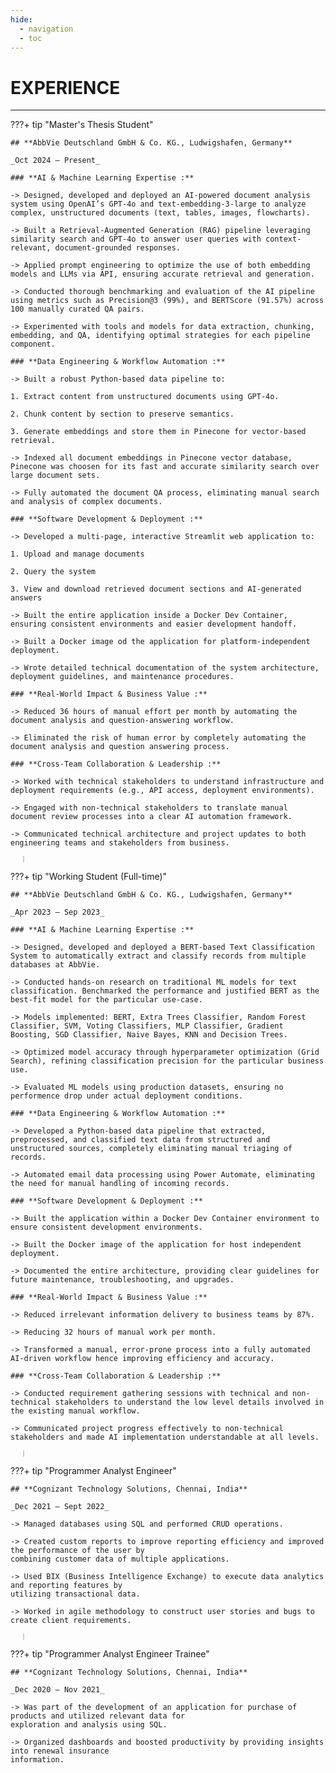 ```yaml
---
hide:
  - navigation
  - toc
---
```


# EXPERIENCE

---

???+ tip "Master's Thesis Student"

    ## **AbbVie Deutschland GmbH & Co. KG., Ludwigshafen, Germany**

    _Oct 2024 – Present_

    ### **AI & Machine Learning Expertise :**
    
    -> Designed, developed and deployed an AI-powered document analysis system using OpenAI’s GPT-4o and text-embedding-3-large to analyze complex, unstructured documents (text, tables, images, flowcharts).

    -> Built a Retrieval-Augmented Generation (RAG) pipeline leveraging similarity search and GPT-4o to answer user queries with context-relevant, document-grounded responses.

    -> Applied prompt engineering to optimize the use of both embedding models and LLMs via API, ensuring accurate retrieval and generation.

    -> Conducted thorough benchmarking and evaluation of the AI pipeline using metrics such as Precision@3 (99%), and BERTScore (91.57%) across 100 manually curated QA pairs.

    -> Experimented with tools and models for data extraction, chunking, embedding, and QA, identifying optimal strategies for each pipeline component.

    ### **Data Engineering & Workflow Automation :**

    -> Built a robust Python-based data pipeline to:

    1. Extract content from unstructured documents using GPT-4o.

    2. Chunk content by section to preserve semantics.

    3. Generate embeddings and store them in Pinecone for vector-based retrieval.

    -> Indexed all document embeddings in Pinecone vector database, Pinecone was choosen for its fast and accurate similarity search over large document sets.

    -> Fully automated the document QA process, eliminating manual search and analysis of complex documents.

    ### **Software Development & Deployment :**

    -> Developed a multi-page, interactive Streamlit web application to:

    1. Upload and manage documents

    2. Query the system

    3. View and download retrieved document sections and AI-generated answers

    -> Built the entire application inside a Docker Dev Container, ensuring consistent environments and easier development handoff.

    -> Built a Docker image od the application for platform-independent deployment.

    -> Wrote detailed technical documentation of the system architecture, deployment guidelines, and maintenance procedures.

    ### **Real-World Impact & Business Value :**

    -> Reduced 36 hours of manual effort per month by automating the document analysis and question-answering workflow.

    -> Eliminated the risk of human error by completely automating the document analysis and question answering process.

    ### **Cross-Team Collaboration & Leadership :**

    -> Worked with technical stakeholders to understand infrastructure and deployment requirements (e.g., API access, deployment environments).

    -> Engaged with non-technical stakeholders to translate manual document review processes into a clear AI automation framework.

    -> Communicated technical architecture and project updates to both engineering teams and stakeholders from business.


<div style="border-left: 2px solid #ccc;height: 10px;margin: 0 20px;"></div>

???+ tip "Working Student (Full-time)"

    ## **AbbVie Deutschland GmbH & Co. KG., Ludwigshafen, Germany**

    _Apr 2023 – Sep 2023_ 

    ### **AI & Machine Learning Expertise :**
    
    -> Designed, developed and deployed a BERT-based Text Classification System to automatically extract and classify records from multiple databases at AbbVie.

    -> Conducted hands-on research on traditional ML models for text classification. Benchmarked the performance and justified BERT as the best-fit model for the particular use-case. 

    -> Models implemented: BERT, Extra Trees Classifier, Random Forest Classifier, SVM, Voting Classifiers, MLP Classifier, Gradient Boosting, SGD Classifier, Naive Bayes, KNN and Decision Trees.

    -> Optimized model accuracy through hyperparameter optimization (Grid Search), refining classification precision for the particular business use.

    -> Evaluated ML models using production datasets, ensuring no performence drop under actual deployment conditions.

    ### **Data Engineering & Workflow Automation :**

    -> Developed a Python-based data pipeline that extracted, preprocessed, and classified text data from structured and unstructured sources, completely eliminating manual triaging of records.

    -> Automated email data processing using Power Automate, eliminating the need for manual handling of incoming records.

    ### **Software Development & Deployment :**

    -> Built the application within a Docker Dev Container environment to ensure consistent development environments.

    -> Built the Docker image of the application for host independent deployment.

    -> Documented the entire architecture, providing clear guidelines for future maintenance, troubleshooting, and upgrades.

    ### **Real-World Impact & Business Value :**

    -> Reduced irrelevant information delivery to business teams by 87%.

    -> Reducing 32 hours of manual work per month.

    -> Transformed a manual, error-prone process into a fully automated AI-driven workflow hence improving efficiency and accuracy.

    ### **Cross-Team Collaboration & Leadership :**

    -> Conducted requirement gathering sessions with technical and non-technical stakeholders to understand the low level details involved in the existing manual workflow.

    -> Communicated project progress effectively to non-technical stakeholders and made AI implementation understandable at all levels.


<div style="border-left: 2px solid #ccc;height: 10px;margin: 0 20px;"></div>

???+ tip "Programmer Analyst Engineer"

    ## **Cognizant Technology Solutions, Chennai, India**

    _Dec 2021 – Sept 2022_

    -> Managed databases using SQL and performed CRUD operations. 

    -> Created custom reports to improve reporting efficiency and improved the performance of the user by 
    combining customer data of multiple applications.

    -> Used BIX (Business Intelligence Exchange) to execute data analytics and reporting features by 
    utilizing transactional data.

    -> Worked in agile methodology to construct user stories and bugs to create client requirements. 

<div style="border-left: 2px solid #ccc;height: 10px;margin: 0 20px;"></div>

???+ tip "Programmer Analyst Engineer Trainee"

    ## **Cognizant Technology Solutions, Chennai, India**

    _Dec 2020 – Nov 2021_

    -> Was part of the development of an application for purchase of products and utilized relevant data for 
    exploration and analysis using SQL. 

    -> Organized dashboards and boosted productivity by providing insights into renewal insurance 
    information. 